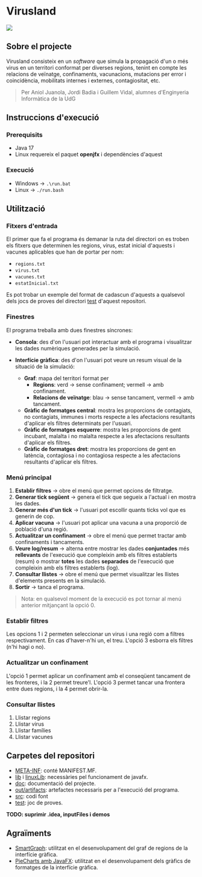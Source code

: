 # Virusland
![](https://www.rae.es/sites/default/files/styles/noticia_grande/public/2020-05/virus-1812092_1920.jpg?h=036f3151&itok=FKyri05t)
## Sobre el projecte
Virusland consisteix en un *software* que simula la propagació d'un o més virus en un territori conformat per diverses regions, tenint en compte les relacions de veïnatge, confinaments, vacunacions, mutacions per error i coincidència, mobilitats internes i externes, contagiositat, etc.
> Per Aniol Juanola, Jordi Badia i Guillem Vidal, alumnes d'Enginyeria Informàtica de la UdG

## Instruccions d'execució
### Prerequisits
- Java 17
- Linux requereix el paquet **openjfx** i dependències d'aquest
### Execució
- Windows &rarr; `.\run.bat`
- Linux &rarr; `./run.bash`

## Utilització
### Fitxers d'entrada
El primer que fa el programa és demanar la ruta del directori on es troben els fitxers que determinen les regions, virus, estat inicial d'aquests i vacunes aplicables que han de portar per nom:
- `regions.txt`
- `virus.txt`
- `vacunes.txt`
- `estatInicial.txt`

Es pot trobar un exemple del format de cadascun d'aquests a qualsevol dels jocs de proves del directori [test](test) d'aquest repositori.

### Finestres
El programa treballa amb dues finestres síncrones:
- **Consola**: des d'on l'usuari pot interactuar amb el programa i visualitzar les dades numèriques generades per la simulació.

- **Interfície gràfica**: des d'on l'usuari pot veure un resum visual de la situació de la simulació:
	- **Graf**: mapa del territori format per
		-  **Regions**: verd &rarr; sense confinament; vermell &rarr; amb confinament.
		- **Relacions de veïnatge**: blau &rarr; sense tancament, vermell &rarr; amb tancament.
	- **Gràfic de formatges central**: mostra les proporcions de contagiats, no contagiats, immunes i morts respecte a les afectacions resultants d'aplicar els filtres determinats per l'usuari.
	- **Gràfic de formatges esquerre**: mostra les proporcions de gent incubant, malalta i no malalta respecte a les afectacions resultants d'aplicar els filtres.
	- **Gràfic de formatges dret**: mostra les proporcions de gent en latència, contagiosa i no contagiosa respecte a les afectacions resultants d'aplicar els filtres.

### Menú principal
1. **Establir filtres** &rarr; obre el menú que permet opcions de filtratge.
2. **Generar tick següent** &rarr; genera el tick que segueix a l'actual i en mostra les dades.
3. **Generar més d'un tick** &rarr; l'usuari pot escollir quants ticks vol que es generin de cop.
4. **Aplicar vacuna** &rarr; l'usuari pot aplicar una vacuna a una proporció de població d'una regió.
5. **Actualitzar un confinament** &rarr; obre el menú que permet tractar amb confinaments i tancaments.
6. **Veure log/resum** &rarr; alterna entre mostrar les dades **conjuntades** més **rellevants** de l'execució que compleixin amb els filtres establerts (resum) o mostrar **totes** les dades **separades** de l'execució que compleixin amb els filtres establerts (log).
7. **Consultar llistes** &rarr; obre el menú que permet visualitzar les llistes d'elements presents en la simulació.
8. **Sortir** &rarr; tanca el programa.
> Nota: en qualsevol moment de la execució es pot tornar al menú anterior mitjançant la opció 0.

### Establir filtres
Les opcions 1 i 2 permeten seleccionar un virus i una regió com a filtres respectivament. En cas d'haver-n'hi un, el treu. L'opció 3 esborra els filtres (n'hi hagi o no).

### Actualitzar un confinament
L'opció 1 permet aplicar un confinament amb el conseqüent tancament de les fronteres, i la 2 permet treure'l.
L'opció 3 permet tancar una frontera entre dues regions, i la 4 permet obrir-la.

### Consultar llistes
1. Llistar regions
2. Llistar virus
3. Llistar famílies
4. Llistar vacunes

## Carpetes del repositori
- [META-INF](META-INF): conté MANIFEST.MF.
- [lib](lib) i [linuxLib](linuxLib): necessàries pel funcionament de javafx.
- [doc](doc): documentació del projecte.
- [out/artifacts](out/artifacts): artefactes necessaris per a l'execució del programa.
- [src](src): codi font
- [test](test): joc de proves.

**TODO: suprimir .idea, inputFiles i demos**

## Agraïments
- [SmartGraph](https://github.com/brunomnsilva/JavaFXSmartGraph): utilitzat en el desenvolupament del graf de regions de la interfície gràfica.
- [PieCharts amb JavaFX](https://docs.oracle.com/javafx/2/charts/pie-chart.htm): utilitzat en el desenvolupament dels gràfics de formatges de la interfície gràfica.
